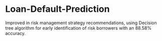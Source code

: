 # Loan-Default-Prediction
Improved in risk management strategy recommendations, using Decision tree algorithm for  early identification of risk borrowers with an 88.58% accuracy.  
